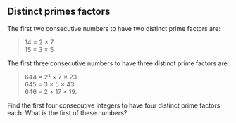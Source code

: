 Distinct primes factors
-----------------------

The first two consecutive numbers to have two distinct prime factors are:

> 14 = 2 × 7<br/>
> 15 = 3 × 5

The first three consecutive numbers to have three distinct prime factors are:

> 644 = 2² × 7 × 23<br/>
> 645 = 3 × 5 × 43<br/>
> 646 = 2 × 17 × 19.

Find the first four consecutive integers to have four distinct prime factors each. What is the first of these numbers?
